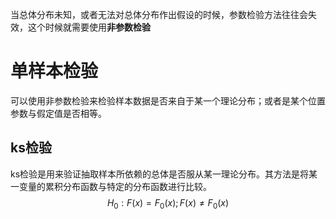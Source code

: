 当总体分布未知，或者无法对总体分布作出假设的时候，参数检验方法往往会失效，这个时候就需要使用**非参数检验**

# 单样本检验
可以使用非参数检验来检验样本数据是否来自于某一个理论分布；或者是某个位置参数与假定值是否相等。

## ks检验
ks检验是用来验证抽取样本所依赖的总体是否服从某一理论分布。其方法是将某一变量的累积分布函数与特定的分布函数进行比较。
$$H_0: F(x)=F_0(x); F(x) \ne F_0(x)$$

